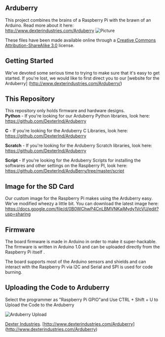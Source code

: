 ## **Arduberry**
This project combines the brains of a Raspberry Pi with the brawn of an Arduino.  Read more about it here:  http://www.dexterindustries.com/Arduberry
![Picture](http://www.dexterindustries.com/Arduberry/wp-content/uploads/2013/12/Arduberry_for_Raspberry_Pi_and_Arduino-Raspberry_Pi-Arduberry-graphpapercode-Back1.jpg)

These files have been made available online through a [Creative Commons Attribution-ShareAlike 3.0](http://creativecommons.org/licenses/by-sa/3.0/) license.

## Getting Started

We've devoted some serious time to trying to make sure that it's easy to get started.  If you're lost, we would like to first direct you to our [website for the Arduberry] (http://www.dexterindustries.com/Arduberry/)

## This Repository

This repository only holds firmware and hardware designs.  
**Python** - If you're looking for our Arduberry Python libraries, look here:	https://github.com/DexterInd/Arduberry
	
**C** - If you're looking for the Arduberry C Libraries, look here: 		https://github.com/DexterInd/Arduberry
	
**Scratch** - If you're looking for the Arduberry Scratch libraries, look here:	https://github.com/DexterInd/Arduberry

**Script** - If you're looking for the Arduberry Scripts for installing the softwares and other settings on the Raspberry PI, look here:	https://github.com/DexterInd/ArduBerry/tree/master/script

## Image for the SD Card
Our custom image for the Raspberry Pi makes using the Arduberry easy.  We've modified wheezy a little bit.  You can download the latest image here:
https://docs.google.com/file/d/0B0WChwP4CnLBMVNKajMydy1VcVU/edit?usp=sharing
	
## Firmware
The board firmware is made in Arduino in order to make it super-hackable.  The firmware is written in Arduino 1.0 and can be uploaded directly from the Raspberry Pi itself .

The board supports most of the Arduino sensors and shields and can interact with the Raspberry Pi via I2C and Serial and SPI is used for code burning.

## Uploading the Code to Arduberry
Select the programmer as "Raspberry Pi GPIO"and Use CTRL + Shift + U to Upload the Code to the Arduberry

![ Arduberry Upload ](http://www.dexterindustries.com/Arduberry/wp-content/uploads/2014/05/upload4.jpg)



[Dexter Industries](http://www.dexterindustries.com/).
[http://www.dexterindustries.com/Arduberry] (http://www.dexterindustries.com/Arduberry)